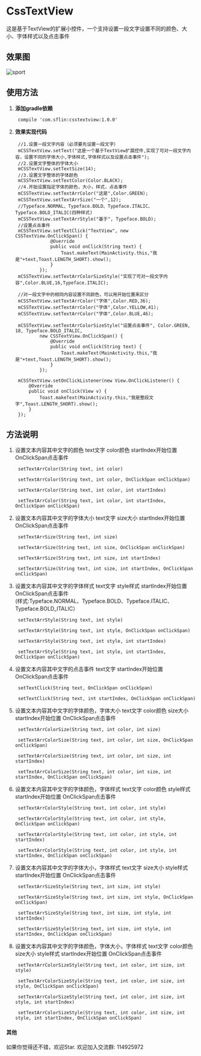 # CssTextView
这是基于TextView的扩展小控件，一个支持设置一段文字设置不同的颜色、大小、字体样式以及点击事件

## 效果图
![sport](http://o9o9d242i.bkt.clouddn.com/csstextview.gif)

## 使用方法
1. **添加gradle依赖**
	
		compile 'com.sflin:csstextview:1.0.0'
		
2. **效果实现代码**

		//1.设置一段文字内容（必须要先设置一段文字）
        mCSSTextView.setText("这是一个基于TextView扩展控件,实现了可对一段文字内容，设置不同的字体大小,字体样式,字体样式以及设置点击事件");
        //2.设置文字整体的字体大小
        mCSSTextView.setTextSize(14);
        //3.设置文字整体的字体颜色
        mCSSTextView.setTextColor(Color.BLACK);
        //4.开始设置指定字体的颜色，大小，样式，点击事件
        mCSSTextView.setTextArrColor("这是",Color.GREEN);
        mCSSTextView.setTextArrSize("一个",12);
        //Typeface.NORMAL、Typeface.BOLD、Typeface.ITALIC、Typeface.BOLD_ITALIC(四种样式)
        mCSSTextView.setTextArrStyle("基于", Typeface.BOLD);
        //设置点击事件
        mCSSTextView.setTextClick("TextView", new CSSTextView.OnClickSpan() {
                    @Override
                    public void onClick(String text) {
                        Toast.makeText(MainActivity.this,"我是"+text,Toast.LENGTH_SHORT).show();
                    }
                });
        mCSSTextView.setTextArrColorSizeStyle("实现了可对一段文字内容",Color.BLUE,16,Typeface.ITALIC);

        //对一段文字中的相同内容设置不同颜色，可以用开始位置来区分
        mCSSTextView.setTextArrColor("字体",Color.RED,36);
        mCSSTextView.setTextArrColor("字体",Color.YELLOW,41);
        mCSSTextView.setTextArrColor("字体",Color.BLUE,46);

        mCSSTextView.setTextArrColorSizeStyle("设置点击事件", Color.GREEN, 18, Typeface.BOLD_ITALIC,
                new CSSTextView.OnClickSpan() {
                    @Override
                    public void onClick(String text) {
                        Toast.makeText(MainActivity.this,"我是"+text,Toast.LENGTH_SHORT).show();
                    }
                });

        mCSSTextView.setOnClickListener(new View.OnClickListener() {
            @Override
            public void onClick(View v) {
                Toast.makeText(MainActivity.this,"我是整段文字",Toast.LENGTH_SHORT).show();
            }
        });
        
## 方法说明


1. 设置文本内容其中文字的颜色 text文字 color颜色 startIndex开始位置 OnClickSpan点击事件
		
		setTextArrColor(String text, int color) 

		setTextArrColor(String text, int color, OnClickSpan onClickSpan)

		setTextArrColor(String text, int color, int startIndex)

		setTextArrColor(String text, int color, int startIndex, OnClickSpan onClickSpan)

2. 设置文本内容其中文字的字体大小 text文字 size大小 startIndex开始位置 OnClickSpan点击事件

		setTextArrSize(String text, int size)

		setTextArrSize(String text, int size, OnClickSpan onClickSpan)

		setTextArrSize(String text, int size, int startIndex)

		setTextArrSize(String text, int size, int startIndex, OnClickSpan onClickSpan)

3. 设置文本内容其中文字的字体样式 text文字 style样式 startIndex开始位置 OnClickSpan点击事件  
(样式:Typeface.NORMAL、Typeface.BOLD、Typeface.ITALIC、Typeface.BOLD_ITALIC）

		setTextArrStyle(String text, int style)

		setTextArrStyle(String text, int style, OnClickSpan onClickSpan)

		setTextArrStyle(String text, int style, int startIndex)

		setTextArrStyle(String text, int style, int startIndex, OnClickSpan onClickSpan)

4. 设置文本内容其中文字的点击事件 text文字 startIndex开始位置 OnClickSpan点击事件

		setTextClick(String text, OnClickSpan onClickSpan)

		setTextClick(String text, int startIndex, OnClickSpan onClickSpan)

5. 设置文本内容其中文字的字体颜色，字体大小 text文字 color颜色 size大小 startIndex开始位置 OnClickSpan点击事件

		setTextArrColorSize(String text, int color, int size)

		setTextArrColorSize(String text, int color, int size, OnClickSpan onClickSpan)

		setTextArrColorSize(String text, int color, int size, int startIndex)

		setTextArrColorSize(String text, int color, int size, int startIndex, OnClickSpan onClickSpan)

5. 设置文本内容其中文字的字体颜色，字体样式 text文字 color颜色 style样式 startIndex开始位置 OnClickSpan点击事件

		setTextArrColorStyle(String text, int color, int style)

		setTextArrColorStyle(String text, int color, int style, OnClickSpan onClickSpan)

		setTextArrColorStyle(String text, int color, int style, int startIndex)

		setTextArrColorStyle(String text, int color, int style, int startIndex, OnClickSpan onClickSpan)

6. 设置文本内容其中文字的字体大小，字体样式 text文字 size大小 style样式 startIndex开始位置 OnClickSpan点击事件

		setTextArrSizeStyle(String text, int size, int style)

		setTextArrSizeStyle(String text, int size, int style, OnClickSpan onClickSpan)

		setTextArrSizeStyle(String text, int size, int style, int startIndex)

		setTextArrSizeStyle(String text, int size, int style, int startIndex, OnClickSpan onClickSpan)

7. 设置文本内容其中文字的字体颜色，字体大小，字体样式 text文字 color颜色 size大小 style样式 startIndex开始位置 OnClickSpan点击事件

		setTextArrColorSizeStyle(String text, int color, int size, int style)

		setTextArrColorSizeStyle(String text, int color, int size, int style, OnClickSpan onClickSpan)

		setTextArrColorSizeStyle(String text, int color, int size, int style, int startIndex)

		setTextArrColorSizeStyle(String text, int color, int size, int style, int startIndex, OnClickSpan onClickSpan)
		


#### 	其他
如果你觉得还不错，欢迎Star. 欢迎加入交流群: 114925972